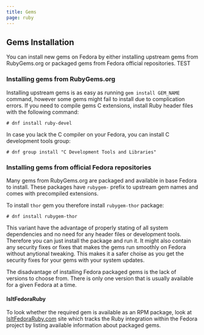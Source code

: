 ```yaml
---
title: Gems
page: ruby
---
```


## Gems Installation

You can install new gems on Fedora by either installing upstream gems from RubyGems.org or packaged gems from Fedora official repositories. TEST

### Installing gems from RubyGems.org

Installing upstream gems is as easy as running `gem install GEM_NAME` command, however some gems
might fail to install due to complication errors. If you need to compile gems C extensions, install Ruby header files with the following command:

```
# dnf install ruby-devel
```

In case you lack the C compiler on your Fedora, you can install C development tools group:


```
# dnf group install "C Development Tools and Libraries"
```

### Installing gems from official Fedora repositories

Many gems from RubyGems.org are packaged and available in base Fedora to install. These packages have `rubygem-` prefix to upstream gem names and comes with precompiled extensions.

To install `thor` gem you therefore install `rubygem-thor` package:

```
# dnf install rubygem-thor
```

This variant have the advantage of properly stating of all system dependencies and no need for any header files or development tools. Therefore you can just install the package and run it. It might also contain any security fixes or fixes that makes the gems run smoothly on Fedora without anytional tweaking. This makes it a safer choise as you get the security fixes for your gems with your system updates.

The disadvantage of installing Fedora packaged gems is the lack of versions to choose from. There is only one version that is usually available for a given Fedora at a time.

#### IsItFedoraRuby

To look whether the required gem is available as an RPM package, look at
[IsItFedoraRuby.com](http://isitfedoraruby.com/) site which tracks the Ruby
integration within the Fedora project by listing available information about
packaged gems.
